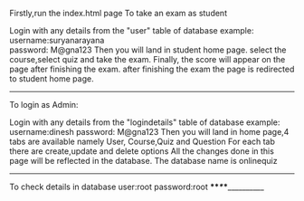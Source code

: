 Firstly,run the index.html page
To take an exam as student

Login with any details from the "user" table of database
example:
 username:suryanarayana  
password: M@gna123
Then you will land in student home page.
select the course,select quiz and take the exam.
Finally, the score will appear on the page after finishing the exam.
after finishing the exam the page is redirected to student home page.
______________________________________________________________________
To login as Admin:

Login with any details from the "logindetails" table of database
example:
 username:dinesh 
password: M@gna123
Then you will land in home page,4 tabs are available namely User, Course,Quiz and Question
For each tab there are create,update and delete options
All the changes done in this page will be reflected in the database.
The database name is onlinequiz
______________________________________________________________________
To check details in database
user:root
password:root
__________________*______________________*_____________________*___________________*____________
